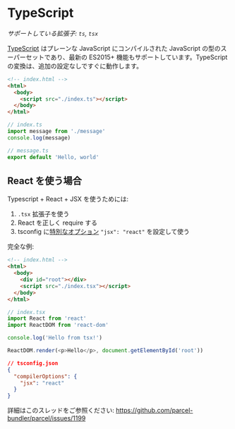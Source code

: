 # TypeScript

_サポートしている拡張子: `ts`, `tsx`_

[TypeScript](https://www.typescriptlang.org/) はプレーンな JavaScript にコンパイルされた JavaScript の型のスーパーセットであり、最新の ES2015+ 機能もサポートしています。TypeScript の変換は、追加の設定なしですぐに動作します。

```html
<!-- index.html -->
<html>
  <body>
    <script src="./index.ts"></script>
  </body>
</html>
```

```typescript
// index.ts
import message from './message'
console.log(message)
```

```typescript
// message.ts
export default 'Hello, world'
```

## React を使う場合

Typescript + React + JSX を使うためには:

1. `.tsx` 拡張子を使う
2. React を正しく require する
3. tsconfig に[特別なオプション](https://www.typescriptlang.org/docs/handbook/jsx.html) `"jsx": "react"` を設定して使う

完全な例:

```html
<!-- index.html -->
<html>
  <body>
    <div id="root"></div>
    <script src="./index.tsx"></script>
  </body>
</html>
```

```typescript
// index.tsx
import React from 'react'
import ReactDOM from 'react-dom'

console.log('Hello from tsx!')

ReactDOM.render(<p>Hello</p>, document.getElementById('root'))
```

```json
// tsconfig.json
{
  "compilerOptions": {
    "jsx": "react"
  }
}
```

詳細はこのスレッドをご参照ください: https://github.com/parcel-bundler/parcel/issues/1199
